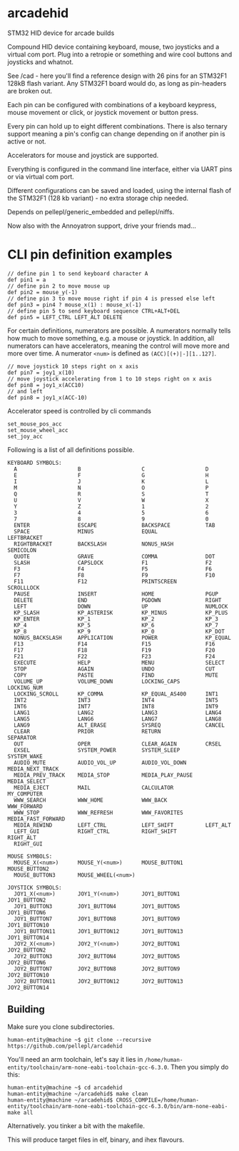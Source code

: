 arcadehid
=========

STM32 HID device for arcade builds

Compound HID device containing keyboard, mouse, two joysticks and a virtual com port. Plug into a retropie or something and wire cool buttons and joysticks and whatnot.

See /cad - here you'll find a reference design with 26 pins for an STM32F1 128kB flash variant. Any STM32F1 board would do, as long as pin-headers are broken out.

Each pin can be configured with combinations of a keyboard keypress, mouse movement or click, or joystick movement or button press.

Every pin can hold up to eight different combinations. There is also ternary support meaning a pin's config can change depending on if another pin is active or not.

Accelerators for mouse and joystick are supported.

Everything is configured in the command line interface, either via UART pins or via virtual com port.

Different configurations can be saved and loaded, using the internal flash of the STM32F1 (128 kb variant) - no extra storage chip needed.

Depends on pellepl/generic_embedded and pellepl/niffs.

Now also with the Annoyatron support, drive your friends mad...

CLI pin definition examples
===========================
```
// define pin 1 to send keyboard character A
def pin1 = a
// define pin 2 to move mouse up
def pin2 = mouse_y(-1)
// define pin 3 to move mouse right if pin 4 is pressed else left
def pin3 = pin4 ? mouse_x(1) : mouse_x(-1)
// define pin 5 to send keyboard sequence CTRL+ALT+DEL
def pin5 = LEFT_CTRL LEFT_ALT DELETE
```

For certain definitions, numerators are possible. A numerators normally tells how much to move something, e.g. a mouse or joystick. In addition, all numerators can have accelerators, meaning the control will move more and more over time.
A numerator ```<num>``` is defined as  ```(ACC)[(+)|-][1..127]```.

```
// move joystick 10 steps right on x axis
def pin7 = joy1_x(10)
// move joystick accelerating from 1 to 10 steps right on x axis
def pin8 = joy1_x(ACC10)
// and left
def pin8 = joy1_x(ACC-10)
```

Accelerator speed is controlled by cli commands
```
set_mouse_pos_acc
set_mouse_wheel_acc
set_joy_acc
```

Following is a list of all definitions possible.

```
KEYBOARD SYMBOLS:
  A                   B                   C                   D                   
  E                   F                   G                   H                   
  I                   J                   K                   L                   
  M                   N                   O                   P                   
  Q                   R                   S                   T                   
  U                   V                   W                   X                   
  Y                   Z                   1                   2                   
  3                   4                   5                   6                   
  7                   8                   9                   0                   
  ENTER               ESCAPE              BACKSPACE           TAB                 
  SPACE               MINUS               EQUAL               LEFTBRACKET         
  RIGHTBRACKET        BACKSLASH           NONUS_HASH          SEMICOLON           
  QUOTE               GRAVE               COMMA               DOT                 
  SLASH               CAPSLOCK            F1                  F2                  
  F3                  F4                  F5                  F6                  
  F7                  F8                  F9                  F10                 
  F11                 F12                 PRINTSCREEN         SCROLLLOCK          
  PAUSE               INSERT              HOME                PGUP                
  DELETE              END                 PGDOWN              RIGHT               
  LEFT                DOWN                UP                  NUMLOCK             
  KP_SLASH            KP_ASTERISK         KP_MINUS            KP_PLUS             
  KP_ENTER            KP_1                KP_2                KP_3                
  KP_4                KP_5                KP_6                KP_7                
  KP_8                KP_9                KP_0                KP_DOT              
  NONUS_BACKSLASH     APPLICATION         POWER               KP_EQUAL            
  F13                 F14                 F15                 F16                 
  F17                 F18                 F19                 F20                 
  F21                 F22                 F23                 F24                 
  EXECUTE             HELP                MENU                SELECT              
  STOP                AGAIN               UNDO                CUT                 
  COPY                PASTE               FIND                MUTE                
  VOLUME_UP           VOLUME_DOWN         LOCKING_CAPS        LOCKING_NUM         
  LOCKING_SCROLL      KP_COMMA            KP_EQUAL_AS400      INT1                
  INT2                INT3                INT4                INT5                
  INT6                INT7                INT8                INT9                
  LANG1               LANG2               LANG3               LANG4               
  LANG5               LANG6               LANG7               LANG8               
  LANG9               ALT_ERASE           SYSREQ              CANCEL              
  CLEAR               PRIOR               RETURN              SEPARATOR           
  OUT                 OPER                CLEAR_AGAIN         CRSEL               
  EXSEL               SYSTEM_POWER        SYSTEM_SLEEP        SYSTEM_WAKE         
  AUDIO_MUTE          AUDIO_VOL_UP        AUDIO_VOL_DOWN      MEDIA_NEXT_TRACK    
  MEDIA_PREV_TRACK    MEDIA_STOP          MEDIA_PLAY_PAUSE    MEDIA_SELECT        
  MEDIA_EJECT         MAIL                CALCULATOR          MY_COMPUTER         
  WWW_SEARCH          WWW_HOME            WWW_BACK            WWW_FORWARD         
  WWW_STOP            WWW_REFRESH         WWW_FAVORITES       MEDIA_FAST_FORWARD  
  MEDIA_REWIND        LEFT_CTRL           LEFT_SHIFT          LEFT_ALT            
  LEFT_GUI            RIGHT_CTRL          RIGHT_SHIFT         RIGHT_ALT           
  RIGHT_GUI           

MOUSE SYMBOLS:
  MOUSE_X(<num>)      MOUSE_Y(<num>)      MOUSE_BUTTON1       MOUSE_BUTTON2       
  MOUSE_BUTTON3       MOUSE_WHEEL(<num>)  

JOYSTICK SYMBOLS:
  JOY1_X(<num>)       JOY1_Y(<num>)       JOY1_BUTTON1        JOY1_BUTTON2        
  JOY1_BUTTON3        JOY1_BUTTON4        JOY1_BUTTON5        JOY1_BUTTON6        
  JOY1_BUTTON7        JOY1_BUTTON8        JOY1_BUTTON9        JOY1_BUTTON10       
  JOY1_BUTTON11       JOY1_BUTTON12       JOY1_BUTTON13       JOY1_BUTTON14       
  JOY2_X(<num>)       JOY2_Y(<num>)       JOY2_BUTTON1        JOY2_BUTTON2        
  JOY2_BUTTON3        JOY2_BUTTON4        JOY2_BUTTON5        JOY2_BUTTON6        
  JOY2_BUTTON7        JOY2_BUTTON8        JOY2_BUTTON9        JOY2_BUTTON10       
  JOY2_BUTTON11       JOY2_BUTTON12       JOY2_BUTTON13       JOY2_BUTTON14
```

## Building ##

Make sure you clone subdirectories.

```
human-entity@machine ~$ git clone --recursive https://github.com/pellepl/arcadehid
```

You'll need an arm toolchain, let's say it lies in `/home/human-entity/toolchain/arm-none-eabi-toolchain-gcc-6.3.0`.
Then you simply do this:
```
human-entity@machine ~$ cd arcadehid
human-entity@machine ~/arcadehid$ make clean
human-entity@machine ~/arcadehid$ CROSS_COMPILE=/home/human-entity/toolchain/arm-none-eabi-toolchain-gcc-6.3.0/bin/arm-none-eabi- make all
```

Alternatively. you tinker a bit with the makefile.

This will produce target files in elf, binary, and ihex flavours.
